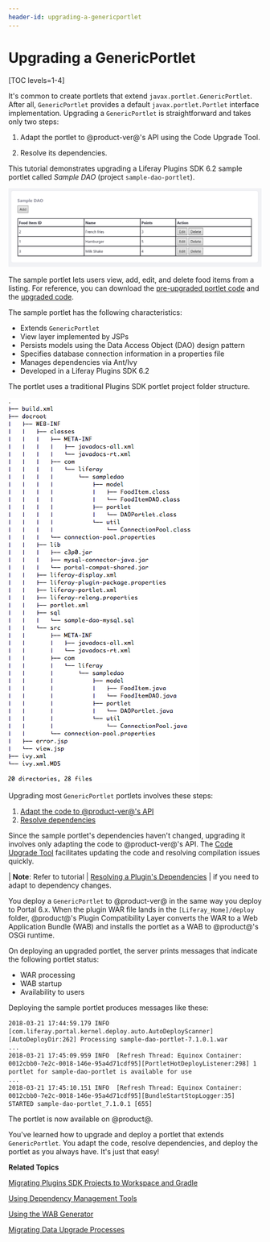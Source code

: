 ```yaml
---
header-id: upgrading-a-genericportlet
---
```


# Upgrading a GenericPortlet

[TOC levels=1-4]

It's common to create portlets that extend `javax.portlet.GenericPortlet`. After
all, `GenericPortlet` provides a default `javax.portlet.Portlet` interface
implementation. Upgrading a `GenericPortlet` is straightforward and takes only
two steps: 

1.  Adapt the portlet to @product-ver@'s API using the Code Upgrade Tool.

2.  Resolve its dependencies. 

This tutorial demonstrates upgrading a Liferay Plugins SDK 6.2 sample portlet
called *Sample DAO* (project `sample-dao-portlet`). 

![Figure 1: The `sample-dao-portlet` lets users manage food items.](../../../../images/upgrading-portlets-sample-dao-portlet.png)

The sample portlet lets users view, add, edit, and delete food items from a
listing. For reference, you can download the
[pre-upgraded portlet code](https://dev.liferay.com/documents/10184/656312/sample-dao-portlet-pre-7-0-upgrade.zip)
and the
[upgraded code](https://dev.liferay.com/documents/10184/1608802/sample-dao-portlet-post-7-1-upgrade.zip). 

The sample portlet has the following characteristics:
 
-   Extends `GenericPortlet`
-   View layer implemented by JSPs 
-   Persists models using the Data Access Object (DAO) design pattern
-   Specifies database connection information in a properties file
-   Manages dependencies via Ant/Ivy
-   Developed in a Liferay Plugins SDK 6.2

The portlet uses a traditional Plugins SDK portlet project folder structure. 

![Figure 2: The `sample-dao-portlet` project uses a typical Plugins SDK portlet folder structure](../../../../images/upgrading-a-genericportlet-folder-structure.png)

Upgrading most `GenericPortlet` portlets involves these steps:

1.  [Adapt the code to @product-ver@'s API](/docs/7-1/tutorials/-/knowledge_base/t/adapting-to-liferay-7s-api-with-the-code-upgrade-tool)
2.  [Resolve dependencies](/docs/7-1/tutorials/-/knowledge_base/t/resolving-a-plugins-dependencies)

Since the sample portlet's dependencies haven't changed, upgrading it involves
only adapting the code to @product-ver@'s API. The
[Code Upgrade Tool](/docs/7-1/tutorials/-/knowledge_base/t/adapting-to-liferay-7s-api-with-the-code-upgrade-tool)
facilitates updating the code and resolving compilation issues quickly. 

| **Note**: Refer to tutorial
| [Resolving a Plugin's Dependencies](/docs/7-1/tutorials/-/knowledge_base/t/resolving-a-plugins-dependencies)
| if you need to adapt to dependency changes.

You deploy a `GenericPortlet` to @product-ver@ in the same way you deploy to
Portal 6.x. When the plugin WAR file lands in the `[Liferay_Home]/deploy`
folder, @product@'s Plugin Compatibility Layer converts the WAR to a Web
Application Bundle (WAB) and installs the portlet as a WAB to @product@'s OSGi
runtime.

On deploying an upgraded portlet, the server prints messages that indicate the
following portlet status:

-   WAR processing
-   WAB startup
-   Availability to users

Deploying the sample portlet produces messages like these:

    2018-03-21 17:44:59.179 INFO  [com.liferay.portal.kernel.deploy.auto.AutoDeployScanner][AutoDeployDir:262] Processing sample-dao-portlet-7.1.0.1.war
    ...
    2018-03-21 17:45:09.959 INFO  [Refresh Thread: Equinox Container: 0012cbb0-7e2c-0018-146e-95a4d71cdf95][PortletHotDeployListener:298] 1 portlet for sample-dao-portlet is available for use 
    ...
    2018-03-21 17:45:10.151 INFO  [Refresh Thread: Equinox Container: 0012cbb0-7e2c-0018-146e-95a4d71cdf95][BundleStartStopLogger:35] STARTED sample-dao-portlet_7.1.0.1 [655]

The portlet is now available on @product@.

You've learned how to upgrade and deploy a portlet that extends
`GenericPortlet`. You adapt the code, resolve dependencies, and deploy the
portlet as you always have. It's just that easy!

**Related Topics**

[Migrating Plugins SDK Projects to Workspace and Gradle](/docs/7-1/tutorials/-/knowledge_base/t/migrating-traditional-plugins-to-workspace-web-applications)

[Using Dependency Management Tools](/docs/7-1/tutorials/-/knowledge_base/t/resolving-a-plugins-dependencies#managing-dependencies-with-ivy)

[Using the WAB Generator](/docs/7-1/tutorials/-/knowledge_base/t/using-the-wab-generator)

[Migrating Data Upgrade Processes](/docs/7-1/tutorials/-/knowledge_base/t/optimizing-app-upgrade-processes)
